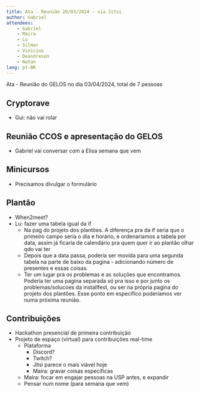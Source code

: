 ```yaml
---
title: Ata - Reunião 20/03/2024 - via Jitsi
author: Gabriel
attendees:
    - Gabriel
    - Maíra
    - Lu
    - Silmar
    - Vinícius
    - Deandreson
    - Natan
lang: pt-BR
---
```


Ata - Reunião do GELOS no dia 03/04/2024, total de 7 pessoas

## Cryptorave
- Gui: não vai rolar

## Reunião CCOS e apresentação do GELOS

- Gabriel vai conversar com a Elisa semana que vem

## Minicursos

- Precisamos divulgar o formulário

## Plantão

- When2meet?
- Lu: fazer uma tabela igual da if
    - Na pag do projeto dos plantões. A diferença pra da if seria que o primeiro campo seria o dia e horário, e ordenariamos a tabela por data, assim já ficaria de calendário pra quem quer ir ao plantão olhar qdo vai ter
    - Depois que a data passa, poderia ser movida para uma segunda tabela na parte de baixo da pagina - adicionando número de presentes e essas coisas.
    - Ter um lugar pra os problemas e as soluções que encontramos. Poderia ter uma pagina separada só pra isso e por junto os problemas/solucoes da installfest, ou  ser na própria pagina do projeto dos plantões. Esse ponto em específico poderíamos ver numa próxima reunião.



## Contribuições

- Hackathon presencial de primeira contribuição
- Projeto de espaço (virtual) para contribuições real-time
    - Plataforma
        - Discord?
        - Twitch?
        - Jitsi parece o mais viável hoje
        - Maíra: gravar coisas específicas
    - Maíra: focar em engajar pessoas na USP antes, e expandir
    - Pensar num nome (para semana que vem)
